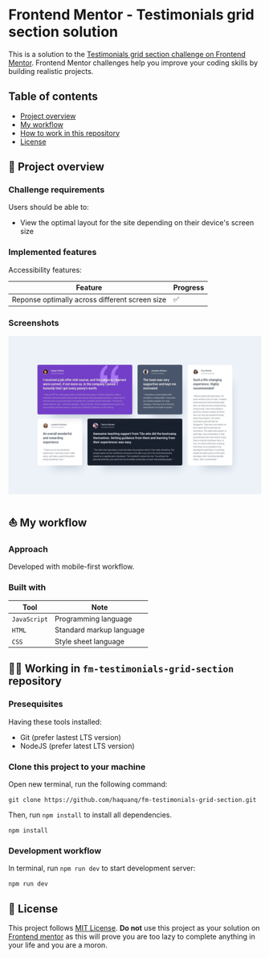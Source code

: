 # Frontend Mentor - Testimonials grid section solution

This is a solution to the [Testimonials grid section challenge on Frontend Mentor](https://www.frontendmentor.io/challenges/testimonials-grid-section-Nnw6J7Un7).
Frontend Mentor challenges help you improve your coding skills by building realistic projects.

## Table of contents

- [Project overview](#rocket-project-overview)
- [My workflow](#boat-my-workflow)
- [How to work in this repository](#astronaut-how-to-work-in-this-repository)
- [License](#page_with_curl-license)

## :rocket: Project overview

### Challenge requirements

Users should be able to:

- View the optimal layout for the site depending on their device's screen size

### Implemented features

Accessibility features:

| Feature                                        | Progress           |
| ---------------------------------------------- | ------------------ |
| Reponse optimally across different screen size | :white_check_mark: |

### Screenshots

![](./.docs/design/desktop-design.jpg)

## :boat: My workflow

### Approach

Developed with mobile-first workflow.

### Built with

| Tool         | Note                     |
| ------------ | ------------------------ |
| `JavaScript` | Programming language     |
| `HTML`       | Standard markup language |
| `CSS`        | Style sheet language     |

## :astronaut: Working in `fm-testimonials-grid-section` repository

### Presequisites

Having these tools installed:

- Git (prefer lastest LTS version)
- NodeJS (prefer latest LTS version)

### Clone this project to your machine

Open new terminal, run the following command:

```
git clone https://github.com/haquanq/fm-testimonials-grid-section.git
```

Then, run `npm install` to install all dependencies.

```
npm install
```

### Development workflow

In terminal, run `npm run dev` to start development server:

```
npm run dev
```

## :page_with_curl: License

This project follows [MIT License](./LICENSE). **Do not** use this project as your solution on [Frontend mentor](https://www.frontendmentor.io/solutions) as this will prove you are too lazy to complete anything in your life and you are a moron.
